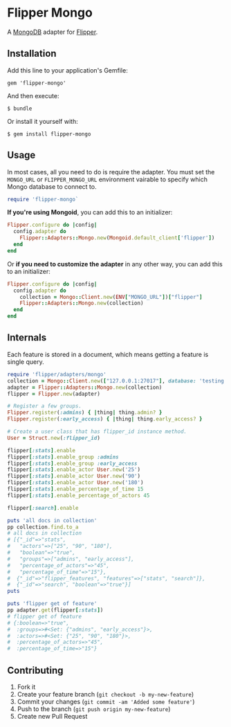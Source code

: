 # Flipper Mongo

A [MongoDB](https://github.com/mongodb/mongo-ruby-driver) adapter for [Flipper](https://github.com/jnunemaker/flipper).

## Installation

Add this line to your application's Gemfile:

    gem 'flipper-mongo'

And then execute:

    $ bundle

Or install it yourself with:

    $ gem install flipper-mongo

## Usage

In most cases, all you need to do is require the adapter. You must set the `MONGO_URL` or `FLIPPER_MONGO_URL` environment vairable to specify which Mongo database to connect to.

```ruby
require 'flipper-mongo`
```

**If you're using Mongoid**, you can add this to an initializer:

```ruby
Flipper.configure do |config|
  config.adapter do
    Flipper::Adapters::Mongo.new(Mongoid.default_client['flipper'])
  end
end
```

Or **if you need to customize the adapter** in any other way, you can add this to an initializer:

```ruby
Flipper.configure do |config|
  config.adapter do
    collection = Mongo::Client.new(ENV["MONGO_URL"])["flipper"]
    Flipper::Adapters::Mongo.new(collection)
  end
end
```

## Internals

Each feature is stored in a document, which means getting a feature is single query.

```ruby
require 'flipper/adapters/mongo'
collection = Mongo::Client.new(["127.0.0.1:27017"], database: 'testing')['flipper']
adapter = Flipper::Adapters::Mongo.new(collection)
flipper = Flipper.new(adapter)

# Register a few groups.
Flipper.register(:admins) { |thing| thing.admin? }
Flipper.register(:early_access) { |thing| thing.early_access? }

# Create a user class that has flipper_id instance method.
User = Struct.new(:flipper_id)

flipper[:stats].enable
flipper[:stats].enable_group :admins
flipper[:stats].enable_group :early_access
flipper[:stats].enable_actor User.new('25')
flipper[:stats].enable_actor User.new('90')
flipper[:stats].enable_actor User.new('180')
flipper[:stats].enable_percentage_of_time 15
flipper[:stats].enable_percentage_of_actors 45

flipper[:search].enable

puts 'all docs in collection'
pp collection.find.to_a
# all docs in collection
# [{"_id"=>"stats",
#   "actors"=>["25", "90", "180"],
#   "boolean"=>"true",
#   "groups"=>["admins", "early_access"],
#   "percentage_of_actors"=>"45",
#   "percentage_of_time"=>"15"},
#  {"_id"=>"flipper_features", "features"=>["stats", "search"]},
#  {"_id"=>"search", "boolean"=>"true"}]
puts

puts 'flipper get of feature'
pp adapter.get(flipper[:stats])
# flipper get of feature
# {:boolean=>"true",
#  :groups=>#<Set: {"admins", "early_access"}>,
#  :actors=>#<Set: {"25", "90", "180"}>,
#  :percentage_of_actors=>"45",
#  :percentage_of_time=>"15"}
```

## Contributing

1. Fork it
2. Create your feature branch (`git checkout -b my-new-feature`)
3. Commit your changes (`git commit -am 'Added some feature'`)
4. Push to the branch (`git push origin my-new-feature`)
5. Create new Pull Request
